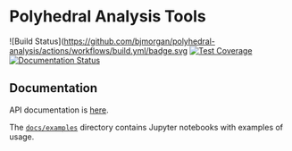 # Polyhedral Analysis Tools

![Build Status](https://github.com/bjmorgan/polyhedral-analysis/actions/workflows/build.yml/badge.svg
[![Test Coverage](https://api.codeclimate.com/v1/badges/801e93ffcc4749ac5392/test_coverage)](https://codeclimate.com/github/bjmorgan/polyhedral-analysis/test_coverage)
[![Documentation Status](https://readthedocs.org/projects/polyhedral-analysis/badge/?version=latest)](http://polyhedral-analysis.readthedocs.io/en/latest/?badge=latest)

## Documentation

API documentation is [here](https://readthedocs.org/projects/polyhedral-analysis).

The [`docs/examples`](./docs/examples) directory contains Jupyter notebooks with examples of usage.
